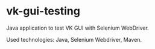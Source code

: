 # vk-gui-testing

Java application to test VK GUI with Selenium WebDriver.

Used technologies: Java, Selenium Webdriver, Maven.
